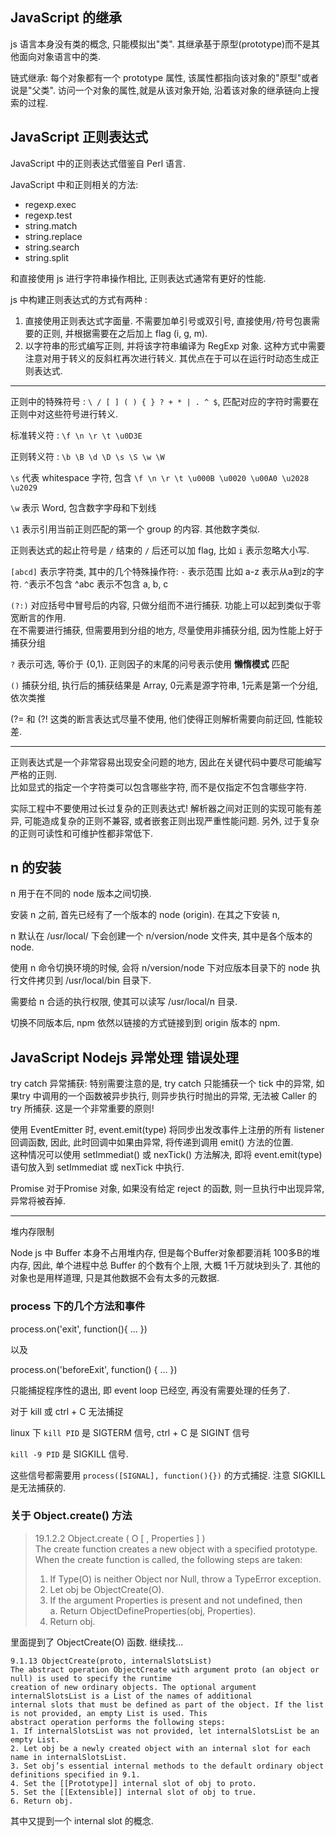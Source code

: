 

## JavaScript 的继承

js 语言本身没有类的概念, 只能模拟出"类". 其继承基于原型(prototype)而不是其他面向对象语言中的类.

链式继承: 每个对象都有一个 prototype 属性, 该属性都指向该对象的"原型"或者说是"父类". 访问一个对象的属性,就是从该对象开始, 沿着该对象的继承链向上搜索的过程.

## JavaScript 正则表达式 

JavaScript 中的正则表达式借鉴自 Perl 语言.

JavaScript 中和正则相关的方法:

* regexp.exec
* regexp.test
* string.match
* string.replace
* string.search
* string.split

和直接使用 js 进行字符串操作相比, 正则表达式通常有更好的性能.

js 中构建正则表达式的方式有两种 : 

1. 直接使用正则表达式字面量. 不需要加单引号或双引号, 直接使用`/`符号包裹需要的正则, 并根据需要在之后加上 flag (i, g, m).
2. 以字符串的形式编写正则, 并将该字符串编译为 RegExp 对象. 这种方式中需要注意对用于转义的反斜杠再次进行转义. 其优点在于可以在运行时动态生成正则表达式.

-----------------------------

正则中的特殊符号 : `\ / [ ] ( ) { } ? + * | . ^ $`, 匹配对应的字符时需要在正则中对这些符号进行转义. 

标准转义符 : `\f \n \r \t \u0D3E` 

正则转义符 : `\b \B \d \D \s \S \w \W`

`\s` 代表 whitespace 字符, 包含 `\f \n \r \t \u000B \u0020 \u00A0 \u2028 \u2029`

`\w` 表示 Word, 包含数字字母和下划线

`\1` 表示引用当前正则匹配的第一个 group 的内容. 其他数字类似.


正则表达式的起止符号是 `/`  结束的 `/` 后还可以加 flag, 比如 `i` 表示忽略大小写.

`[abcd]` 表示字符类, 其中的几个特殊操作符:  `-` 表示范围 比如 a-z 表示从a到z的字符.  `^`表示不包含 ^abc 表示不包含 a, b, c

`(?:)`  对应括号中冒号后的内容, 只做分组而不进行捕获. 功能上可以起到类似于零宽断言的作用.       
在不需要进行捕获, 但需要用到分组的地方, 尽量使用非捕获分组, 因为性能上好于捕获分组

`?`  表示可选, 等价于 {0,1}.  正则因子的末尾的问号表示使用 **懒惰模式** 匹配

`()` 捕获分组, 执行后的捕获结果是 Array, 0元素是源字符串, 1元素是第一个分组, 依次类推

(?= 和 (?! 这类的断言表达式尽量不使用, 他们使得正则解析需要向前迂回, 性能较差.

--------------------------

正则表达式是一个非常容易出现安全问题的地方, 因此在关键代码中要尽可能编写严格的正则.   
比如显式的指定一个字符类可以包含哪些字符, 而不是仅指定不包含哪些字符.

实际工程中不要使用过长过复杂的正则表达式! 解析器之间对正则的实现可能有差异, 可能造成复杂的正则不兼容, 或者嵌套正则出现严重性能问题. 另外, 过于复杂的正则可读性和可维护性都非常低下.



## n 的安装

n 用于在不同的 node 版本之间切换. 

安装 n 之前, 首先已经有了一个版本的 node (origin). 在其之下安装 n, 

n 默认在 /usr/local/ 下会创建一个 n/version/node 文件夹, 其中是各个版本的 node.

使用 n 命令切换环境的时候, 会将 n/version/node 下对应版本目录下的 node 执行文件拷贝到 /usr/local/bin 目录下. 

需要给 n 合适的执行权限, 使其可以读写  /usr/local/n 目录. 

切换不同版本后, npm 依然以链接的方式链接到到 origin 版本的 npm. 


## JavaScript Nodejs  异常处理  错误处理


try catch 异常捕获:  特别需要注意的是,  try catch 只能捕获一个 tick 中的异常, 如果try 中调用的一个函数被异步执行, 则异步执行时抛出的异常, 无法被 Caller 的 try 所捕获. 这是一个非常重要的原则! 

使用 EventEmitter 时, event.emit(type) 将同步出发改事件上注册的所有 listener 回调函数, 因此, 此时回调中如果由异常, 将传递到调用 emit() 方法的位置.     
这种情况可以使用 setImmediat() 或 nexTick() 方法解决, 即将 event.emit(type) 语句放入到 setImmediat 或 nexTick 中执行. 

Promise 对于Promise 对象, 如果没有给定 reject 的函数, 则一旦执行中出现异常, 异常将被吞掉. 


----------------------

堆内存限制

Node js 中 Buffer 本身不占用堆内存, 但是每个Buffer对象都要消耗 100多B的堆内存, 因此, 单个进程中总 Buffer 的个数有个上限, 大概 1千万就块到头了.   其他的对象也是用样道理, 只是其他数据不会有太多的元数据.


### process 下的几个方法和事件

process.on('exit', function(){ ... })

以及

process.on('beforeExit', function() { ... })

只能捕捉程序性的退出, 即 event loop 已经空, 再没有需要处理的任务了.   

对于 kill 或 ctrl + C 无法捕捉

linux 下 `kill PID` 是 SIGTERM 信号,  ctrl + C 是 SIGINT 信号
 
 `kill -9 PID` 是 SIGKILL 信号.

这些信号都需要用 `process([SIGNAL], function(){})` 的方式捕捉. 注意 SIGKILL 是无法捕获的. 




### 关于 Object.create() 方法

> 19.1.2.2  Object.create ( O [ , Properties ] )  
> The create function creates a new object with a specified prototype. When the create function is called, the following steps are taken:    
> 1. If Type(O) is neither Object nor Null, throw a TypeError exception.  
> 2. Let obj be ObjectCreate(O).  
> 3. If the argument Properties is present and not undefined, then  
>    a. Return ObjectDefineProperties(obj, Properties).  
> 4. Return obj.  
 
里面提到了 ObjectCreate(O) 函数. 继续找... 
 
```
9.1.13 ObjectCreate(proto, internalSlotsList)
The abstract operation ObjectCreate with argument proto (an object or null) is used to specify the runtime
creation of new ordinary objects. The optional argument internalSlotsList is a List of the names of additional
internal slots that must be defined as part of the object. If the list is not provided, an empty List is used. This
abstract operation performs the following steps:
1. If internalSlotsList was not provided, let internalSlotsList be an empty List.
2. Let obj be a newly created object with an internal slot for each name in internalSlotsList.
3. Set obj’s essential internal methods to the default ordinary object definitions specified in 9.1.
4. Set the [[Prototype]] internal slot of obj to proto.
5. Set the [[Extensible]] internal slot of obj to true.
6. Return obj.
```
其中又提到一个 internal slot 的概念.






